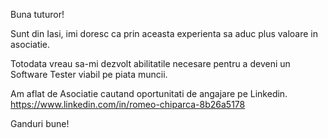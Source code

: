 Buna tuturor!

Sunt din Iasi, imi doresc ca prin aceasta experienta sa aduc plus valoare in asociatie.

Totodata vreau sa-mi dezvolt abilitatile necesare pentru a deveni un Software Tester viabil pe piata muncii.

Am aflat de Asociatie cautand oportunitati de angajare pe Linkedin.
https://www.linkedin.com/in/romeo-chiparca-8b26a5178

Ganduri bune!
